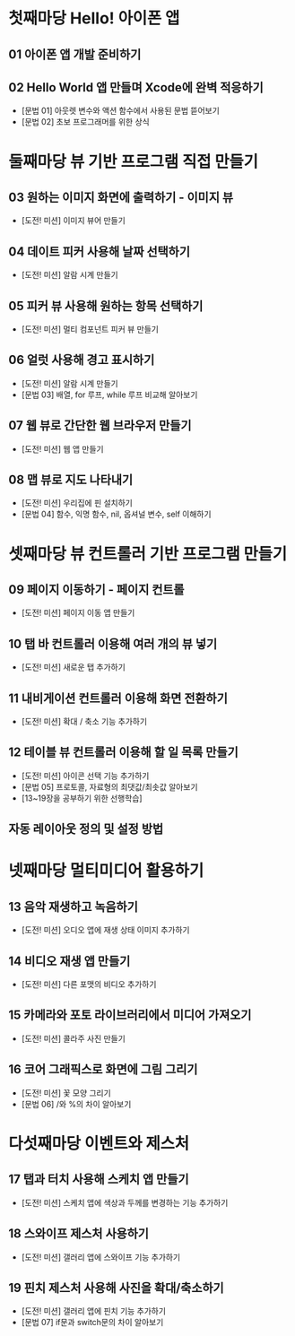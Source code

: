 # 첫째마당 Hello! 아이폰 앱
## 01 아이폰 앱 개발 준비하기
## 02 Hello World 앱 만들며 Xcode에 완벽 적응하기
* [문법 01] 아웃렛 변수와 액션 함수에서 사용된 문법 뜯어보기
* [문법 02] 초보 프로그래머를 위한 상식


# 둘째마당 뷰 기반 프로그램 직접 만들기
## 03 원하는 이미지 화면에 출력하기 - 이미지 뷰
* [도전! 미션] 이미지 뷰어 만들기
## 04 데이트 피커 사용해 날짜 선택하기
* [도전! 미션] 알람 시계 만들기
## 05 피커 뷰 사용해 원하는 항목 선택하기
* [도전! 미션] 멀티 컴포넌트 피커 뷰 만들기
## 06 얼럿 사용해 경고 표시하기
* [도전! 미션] 알람 시계 만들기
* [문법 03] 배열, for 루프, while 루프 비교해 알아보기
## 07 웹 뷰로 간단한 웹 브라우저 만들기
* [도전! 미션] 웹 앱 만들기
## 08 맵 뷰로 지도 나타내기
* [도전! 미션] 우리집에 핀 설치하기
* [문법 04] 함수, 익명 함수, nil, 옵셔널 변수, self 이해하기


# 셋째마당 뷰 컨트롤러 기반 프로그램 만들기
## 09 페이지 이동하기 - 페이지 컨트롤
* [도전! 미션] 페이지 이동 앱 만들기
## 10 탭 바 컨트롤러 이용해 여러 개의 뷰 넣기
* [도전! 미션] 새로운 탭 추가하기
## 11 내비게이션 컨트롤러 이용해 화면 전환하기
* [도전! 미션] 확대 / 축소 기능 추가하기
## 12 테이블 뷰 컨트롤러 이용해 할 일 목록 만들기
* [도전! 미션] 아이콘 선택 기능 추가하기
* [문법 05] 프로토콜, 자료형의 최댓값/최솟값 알아보기
* [13~19장을 공부하기 위한 선행학습]
## 자동 레이아웃 정의 및 설정 방법


# 넷째마당 멀티미디어 활용하기
## 13 음악 재생하고 녹음하기
* [도전! 미션] 오디오 앱에 재생 상태 이미지 추가하기
## 14 비디오 재생 앱 만들기
* [도전! 미션] 다른 포맷의 비디오 추가하기
## 15 카메라와 포토 라이브러리에서 미디어 가져오기
* [도전! 미션] 콜라주 사진 만들기
## 16 코어 그래픽스로 화면에 그림 그리기
* [도전! 미션] 꽃 모양 그리기
* [문법 06] /와 %의 차이 알아보기


# 다섯째마당 이벤트와 제스처
## 17 탭과 터치 사용해 스케치 앱 만들기
* [도전! 미션] 스케치 앱에 색상과 두께를 변경하는 기능 추가하기
## 18 스와이프 제스처 사용하기
* [도전! 미션] 갤러리 앱에 스와이프 기능 추가하기
## 19 핀치 제스처 사용해 사진을 확대/축소하기
* [도전! 미션] 갤러리 앱에 핀치 기능 추가하기
* [문법 07] if문과 switch문의 차이 알아보기 